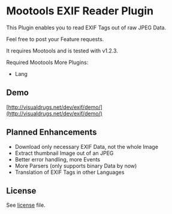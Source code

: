 Mootools EXIF Reader Plugin
===

This Plugin enables you to read EXIF Tags out of raw JPEG Data.

Feel free to post your Feature requests.


It requires Mootools and is tested with v1.2.3.

Required Mootools More Plugins:

* Lang

Demo
---

[http://visualdrugs.net/dev/exif/demo/](http://visualdrugs.net/dev/exif/demo/)

Planned Enhancements
---

* Download only necessary EXIF Data, not the whole Image
* Extract thumbnail Image out of an JPEG
* Better error handling, more Events
* More Parsers (only supports binary Data by now)
* Translation of EXIF Tags in other Languages

License
---

See [license](master/license) file.
